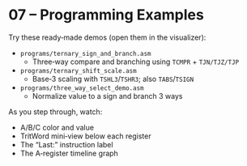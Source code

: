 # 07 – Programming Examples

Try these ready‑made demos (open them in the visualizer):

- `programs/ternary_sign_and_branch.asm`
  - Three‑way compare and branching using `TCMPR` + `TJN/TJZ/TJP`
- `programs/ternary_shift_scale.asm`
  - Base‑3 scaling with `TSHL3`/`TSHR3`; also `TABS`/`TSIGN`
- `programs/three_way_select_demo.asm`
  - Normalize value to a sign and branch 3 ways

As you step through, watch:
- A/B/C color and value
- TritWord mini‑view below each register
- The “Last:” instruction label
- The A‑register timeline graph
